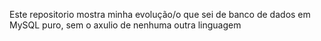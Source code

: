 Este repositorio mostra minha evolução/o que sei de banco de dados em MySQL puro, sem o axulio de nenhuma outra linguagem